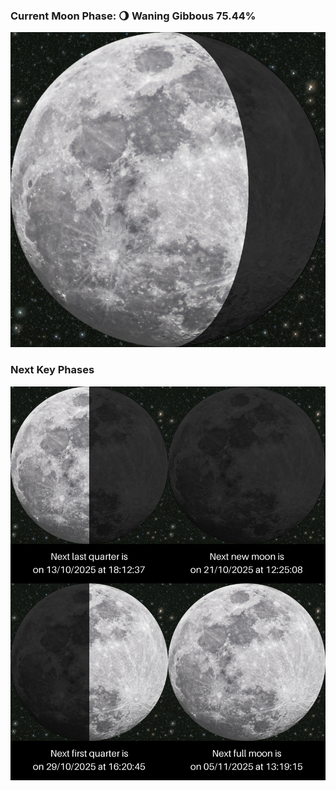 ### Current Moon Phase: 🌖 Waning Gibbous 75.44%
![Moon Phase](moonphase.png)
### Next Key Phases
![Gallery](gallery.png)